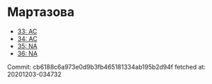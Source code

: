 # Мартазова
- [33: AC](33.md)
- [34: AC](34.md)
- [35: NA](35.md)
- [36: NA](36.md)

Commit: cb6188c6a973e0d9b3fb465181334ab195b2d94f
 fetched at: 20201203-034732
